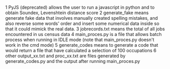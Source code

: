 1 PyJS (deprecated) allows the user to run a javascript in python and to obtain Soundex, Levenshtein distance score
2 generate_fake means generate fake data that involves manually created spelling mistakes, and also reverse some words' order and insert some numerical data inside so that it could mimick the real data.
3 jobrecords.txt means the total of all jobs encountered in us census data
4 main_proces.py is a file that allows batch process when running in IDLE mode 
(note that main_proces.py doesn't work in the cmd mode)
5 generate_codes means to generate a code that would return a file that have calculated a selection of 100 occupations
6 other output_xx.txt and proc_xx.txt are files generated by generate_codes.py and the output after running main_proces.py
